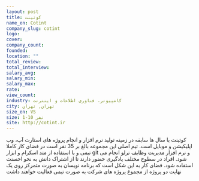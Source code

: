 ```yaml
---
layout: post
title: کوتینت
name_en: Cotint
company_slug: cotint
logo: 
cover: 
company_count:
founded:
location: ""
total_review: 
total_interview: 
salary_avg: 
salary_min: 
salary_max: 
rate: 
view_count: 
industry: کامپیوتر، فناوری اطلاعات و اینترنت
city: تهران, تهران
size_en: VS
size: 1-10 نفر
site: http://cotint.ir
---
```


کوتینت با سال ها سابقه در زمینه تولید نرم افزار و انجام پروژه های استارت آپ، وب اپلیکیشن و موبایل است. تیم اصلی این مجموعه بالغ بر 35 نفر است در فضای کار کاملا تیمی و با استفاده از متد اسکرام و ابزار git و نرم افزار مدیریت وظایف ترلو انجام می شود. افراد در سطوح مختلف یادگیری حضور دارند تا از اشتراک دانش به نحو احسنت استفاده شود. فضای کار به این شکل است که برنامه نویسان به صورت متمرکز روی یک نهایت دو پروژه از مجموع پروژه های شرکت به صورت تیمی فعالیت خواهند داشت
